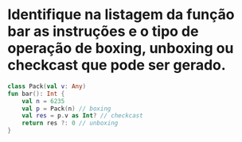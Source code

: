 # Identifique na listagem da função bar as instruções e o tipo de operação de boxing, unboxing ou checkcast que pode ser gerado.

```kotlin
class Pack(val v: Any)
fun bar(): Int {
    val n = 6235
    val p = Pack(n) // boxing
    val res = p.v as Int? // checkcast
    return res ?: 0 // unboxing
}
```